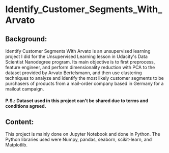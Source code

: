 # Identify_Customer_Segments_With_Arvato
## Background: 
Identify Customer Segments With Arvato is an unsupervised learning project I did for the Unsupervised Learning lesson in Udacity's Data Scientist Nanodegree program. Its main objective is to first preprocess, feature engineer, and perform dimensionality reduction with PCA to the dataset provided by Arvato Bertelsmann, and then use clustering techniques to analyze and identify the most likely customer segments to be purchasers of products from a mail-order company based in Germany for a mailout campaign.
<br>
#### P.S.: Dataset used in this project can't be shared due to terms and conditions agreed.
## Content: 
This project is mainly done on Jupyter Notebook and done in Python. The Python libraries used were Numpy, pandas, seaborn, scikit-learn, and Matplotlib. 
